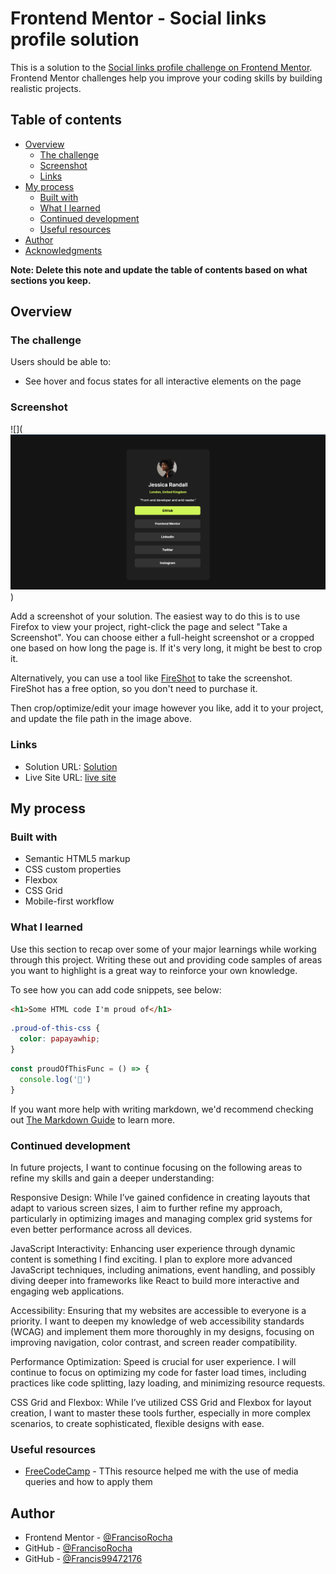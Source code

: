# Frontend Mentor - Social links profile solution

This is a solution to the [Social links profile challenge on Frontend Mentor](https://www.frontendmentor.io/challenges/social-links-profile-UG32l9m6dQ). Frontend Mentor challenges help you improve your coding skills by building realistic projects. 

## Table of contents

- [Overview](#overview)
  - [The challenge](#the-challenge)
  - [Screenshot](#screenshot)
  - [Links](#links)
- [My process](#my-process)
  - [Built with](#built-with)
  - [What I learned](#what-i-learned)
  - [Continued development](#continued-development)
  - [Useful resources](#useful-resources)
- [Author](#author)
- [Acknowledgments](#acknowledgments)

**Note: Delete this note and update the table of contents based on what sections you keep.**

## Overview

### The challenge

Users should be able to:

- See hover and focus states for all interactive elements on the page

### Screenshot

![](![alt text](image.png))

Add a screenshot of your solution. The easiest way to do this is to use Firefox to view your project, right-click the page and select "Take a Screenshot". You can choose either a full-height screenshot or a cropped one based on how long the page is. If it's very long, it might be best to crop it.

Alternatively, you can use a tool like [FireShot](https://getfireshot.com/) to take the screenshot. FireShot has a free option, so you don't need to purchase it. 

Then crop/optimize/edit your image however you like, add it to your project, and update the file path in the image above.

### Links

- Solution URL: [Solution](https://github.com/FrancisoRocha/social-links-profile)
- Live Site URL: [live site](https://social-links-profile-three-gamma.vercel.app/)

## My process

### Built with

- Semantic HTML5 markup
- CSS custom properties
- Flexbox
- CSS Grid
- Mobile-first workflow


### What I learned

Use this section to recap over some of your major learnings while working through this project. Writing these out and providing code samples of areas you want to highlight is a great way to reinforce your own knowledge.

To see how you can add code snippets, see below:

```html
<h1>Some HTML code I'm proud of</h1>
```
```css
.proud-of-this-css {
  color: papayawhip;
}
```
```js
const proudOfThisFunc = () => {
  console.log('🎉')
}
```

If you want more help with writing markdown, we'd recommend checking out [The Markdown Guide](https://www.markdownguide.org/) to learn more.


### Continued development

In future projects, I want to continue focusing on the following areas to refine my skills and gain a deeper understanding:

Responsive Design: While I’ve gained confidence in creating layouts that adapt to various screen sizes, I aim to further refine my approach, particularly in optimizing images and managing complex grid systems for even better performance across all devices.

JavaScript Interactivity: Enhancing user experience through dynamic content is something I find exciting. I plan to explore more advanced JavaScript techniques, including animations, event handling, and possibly diving deeper into frameworks like React to build more interactive and engaging web applications.

Accessibility: Ensuring that my websites are accessible to everyone is a priority. I want to deepen my knowledge of web accessibility standards (WCAG) and implement them more thoroughly in my designs, focusing on improving navigation, color contrast, and screen reader compatibility.

Performance Optimization: Speed is crucial for user experience. I will continue to focus on optimizing my code for faster load times, including practices like code splitting, lazy loading, and minimizing resource requests.

CSS Grid and Flexbox: While I’ve utilized CSS Grid and Flexbox for layout creation, I want to master these tools further, especially in more complex scenarios, to create sophisticated, flexible designs with ease.

### Useful resources

- [FreeCodeCamp](https://www.freecodecamp.org/espanol/news/ejemplo-css-media-query-ancho-de-pantalla-max-y-min-para-diseno-adaptable-en-movil/) - TThis resource helped me with the use of media queries and how to apply them

## Author

- Frontend Mentor - [@FrancisoRocha](https://www.frontendmentor.io/profile/FrancisoRocha)
- GitHub - [@FrancisoRocha](https://github.com/FrancisoRocha)
- GitHub - [@Francis99472176](https://x.com/Francis99472176)
